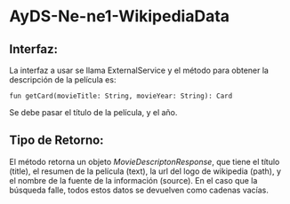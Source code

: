 # AyDS-Ne-ne1-WikipediaData

## Interfaz:
La interfaz a usar se llama ExternalService y el método para obtener la descripción de la película es: 

    fun getCard(movieTitle: String, movieYear: String): Card
   
Se debe pasar el título de la película, y el año.    

## Tipo de Retorno:
El método retorna un objeto *MovieDescriptonResponse*, que tiene el título (title), el resumen de la película (text), la url del logo de wikipedia (path), y el nombre de la fuente de la información (source).
En el caso que la búsqueda falle, todos estos datos se devuelven como cadenas vacías. 
